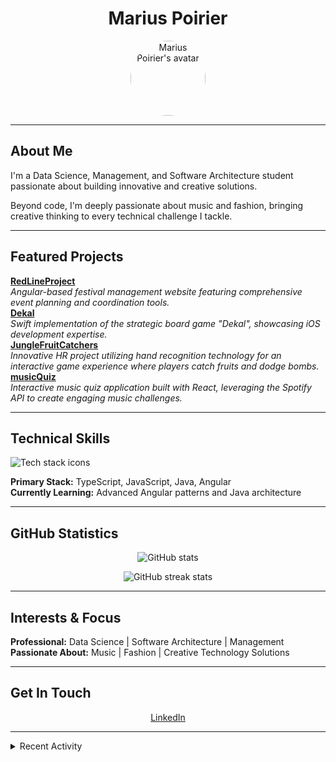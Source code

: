 <h1 align="center">Marius Poirier</h1>

<p align="center">
  <img src="https://github.com/Marius-Poirier.png" width="120" alt="Marius Poirier's avatar" style="border-radius:50%"/>
</p>

---

## About Me

I'm a Data Science, Management, and Software Architecture student passionate about building innovative and creative solutions.

Beyond code, I'm deeply passionate about music and fashion, bringing creative thinking to every technical challenge I tackle.

---

## Featured Projects

<a href="https://github.com/Marius-Poirier/RedLineProject">
</a>
<strong><a href="https://github.com/Marius-Poirier/RedLineProject">RedLineProject</a></strong><br>
<em>Angular-based festival management website featuring comprehensive event planning and coordination tools.</em>

<br clear="left"/>

<a href="https://github.com/Marius-Poirier/Dekal">
</a>
<strong><a href="https://github.com/Marius-Poirier/Dekal">Dekal</a></strong><br>
<em>Swift implementation of the strategic board game "Dekal", showcasing iOS development expertise.</em>

<br clear="left"/>

<a href="https://github.com/Marius-Poirier/JungleFruitCatchers">
  <strong>JungleFruitCatchers</strong>
</a><br>
<em>Innovative HR project utilizing hand recognition technology for an interactive game experience where players catch fruits and dodge bombs.</em>

<br clear="left"/>

<a href="https://github.com/Marius-Poirier/musicQuiz">
  <strong>musicQuiz</strong>
</a><br>
<em>Interactive music quiz application built with React, leveraging the Spotify API to create engaging music challenges.</em>

<br clear="left"/>

---

## Technical Skills

<p align="left">
  <img src="https://skillicons.dev/icons?i=ts,js,java,angular,react,swift,python,git,docker,aws" alt="Tech stack icons" />
</p>

**Primary Stack:** TypeScript, JavaScript, Java, Angular  
**Currently Learning:** Advanced Angular patterns and Java architecture

---

## GitHub Statistics

<p align="center">
  <img src="https://github-readme-stats.vercel.app/api?username=Marius-Poirier&show_icons=true&theme=tokyonight&hide_border=true" alt="GitHub stats"/>
</p>

<p align="center">
  <img src="https://github-readme-streak-stats.herokuapp.com/?user=Marius-Poirier&theme=tokyonight&hide_border=true" alt="GitHub streak stats"/>
</p>

---

## Interests & Focus

**Professional:** Data Science | Software Architecture | Management  
**Passionate About:** Music | Fashion | Creative Technology Solutions

---

## Get In Touch

<p align="center">
  <a href="https://www.linkedin.com/in/marius-poirier-280361378/">LinkedIn</a>
</p>

---

<details>
<summary>Recent Activity</summary>

<img src="https://github-readme-activity-graph.vercel.app/graph?username=Marius-Poirier&theme=tokyo-night&hide_border=true" alt="Activity graph"/>

</details>
